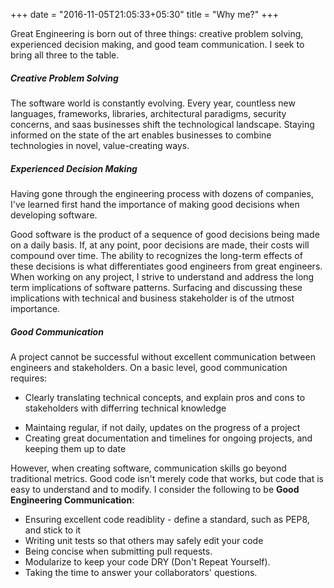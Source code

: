 +++
date = "2016-11-05T21:05:33+05:30"
title = "Why me?"
+++

Great Engineering is born out of three things: creative problem solving, experienced decision making, and good team communication. I seek to bring all three to the table.

##### Creative Problem Solving
The software world is constantly evolving. Every year, countless new languages, frameworks, libraries, architectural paradigms, security concerns, and saas businesses shift the technological landscape. Staying informed on the state of the art enables businesses to combine technologies in novel, value-creating ways.


##### Experienced Decision Making
Having gone through the engineering process with dozens of companies, I've learned first hand the importance of making good decisions when developing software. 

Good software is the product of a sequence of good decisions being made on a daily basis. If, at any point, poor decisions are made, their costs will compound over time. The ability to recognizes the long-term effects of these decisions is what differentiates good engineers from great engineers. When working on any project, I strive to understand and address the long term implications of software patterns. Surfacing and discussing these implications with technical and business stakeholder is of the utmost importance.


##### Good Communication
A project cannot be successful without excellent communication between engineers and stakeholders. On a basic level, good communication requires:

- Clearly translating technical concepts, and explain pros and cons to stakeholders with differring technical knowledge
* Maintaing regular, if not daily, updates on the progress of a project
* Creating great documentation and timelines for ongoing projects, and keeping them up to date

However, when creating software, communication skills go beyond traditional metrics. Good code isn't merely code that works, but code that is easy to understand and to modify. I consider the following to be <b>Good Engineering Communication</b>:

* Ensuring excellent code readiblity - define a standard, such as PEP8, and stick to it
* Writing unit tests so that others may safely edit your code
* Being concise when submitting pull requests. 
* Modularize to keep your code DRY (Don't Repeat Yourself).
* Taking the time to answer your collaborators' questions.
